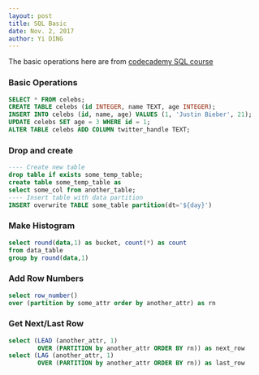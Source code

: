 ```yaml
---
layout: post
title: SQL Basic
date: Nov. 2, 2017
author: Yi DING
---
```


The basic operations here are from [codecademy SQL course](https://www.codecademy.com/learn/learn-sql)

### Basic Operations
``` SQL
SELECT * FROM celebs;
CREATE TABLE celebs (id INTEGER, name TEXT, age INTEGER);
INSERT INTO celebs (id, name, age) VALUES (1, 'Justin Bieber', 21);
UPDATE celebs SET age = 3 WHERE id = 1;
ALTER TABLE celebs ADD COLUMN twitter_handle TEXT;
```

### Drop and create

```sql
---- Create new table
drop table if exists some_temp_table;
create table some_temp_table as
select some_col from another_table;
---- Insert table with data partition
INSERT overwrite TABLE some_table partition(dt='${day}')
```

### Make Histogram

``` SQL
select round(data,1) as bucket, count(*) as count
from data_table
group by round(data,1)
```

### Add Row Numbers
``` SQL
select row_number() 
over (partition by some_attr order by another_attr) as rn 
```

### Get Next/Last Row

``` SQL
select (LEAD (another_attr, 1) 
        OVER (PARTITION by another_attr ORDER BY rn)) as next_row
select (LAG (another_attr, 1) 
        OVER (PARTITION by another_attr ORDER BY rn)) as last_row
```

